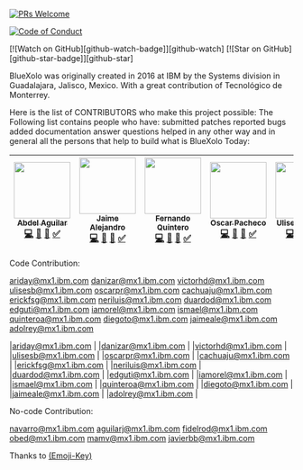 <!-- [![chat][chat-badge]][chat] -->
<!-- [![Build Status][build-badge]][build] -->
<!-- [![version][version-badge]][package] -->

<!-- [![All Contributors](https://img.shields.io/badge/all_contributors-16-orange.svg?style=flat-square)](#contributors) -->
[![PRs Welcome][prs-badge]][prs]
<!-- [![Implementations][implementations-badge]][implementations] -->
<!-- [![Donate][donate-badge]][donate] -->
[![Code of Conduct][coc-badge]][coc]

[![Watch on GitHub][github-watch-badge]][github-watch]
[![Star on GitHub][github-star-badge]][github-star]
<!-- [![Tweet][twitter-badge]][twitter] -->

BlueXolo was originally created in 2016 at IBM by the Systems division in Guadalajara, Jalisco, Mexico.
With a great contribution of Tecnológico de Monterrey.

Here is the list of CONTRIBUTORS who make this project possible:
The Following list contains people who have: 
    submitted patches
    reported bugs
    added documentation
    answer questions
    helped in any other way
    and in general all the persons that help to build what is BlueXolo Today:


<!-- ALL-CONTRIBUTORS-LIST:START - Do not remove or modify this section -->
<!-- prettier-ignore -->

| [<img src="https://avatars3.githubusercontent.com/u/39574410?s=400&v=4" width="100px;"/><br /><sub><b>Abdel Aguilar</b></sub>](https://github.com/abdelmaster)<br />[💻](https://github.com/IBM/BlueXolo/commits?author=abdelmaster) [📖]() [👀](#review-abdelmaster "Reviewed Pull Requests") [✅]() | [<img src="https://avatars2.githubusercontent.com/u/45430016?s=400&v=4" width="100px;"/><br /><sub><b>Jaime Alejandro</b></sub>](https://github.com/jarryfull)<br />[💻](https://github.com/IBM/BlueXolo/commits?author=jarryfull) [📖]() [👀](#review-jarryfull "Reviewed Pull Requests") [✅]()     | [<img src="https://avatars2.githubusercontent.com/u/12001776?s=400&v=4" width="100px;"/><br /><sub><b>Fernando Quintero</b></sub>](https://github.com/fquinteroa)<br />[💻](https://github.com/IBM/BlueXolo/commits?author=fquinteroa) [📖]() [👀](#review-fquinteroa "Reviewed Pull Requests") [✅]() | [<img src="https://avatars1.githubusercontent.com/u/22551455?s=400&v=4" width="100px;"/><br /><sub><b>Oscar Pacheco</b></sub>](https://github.com/scar86)<br />[💻](https://github.com/IBM/BlueXolo/commits?author=scar86) [📖]() [👀](#review-scar86 "Reviewed Pull Requests") [✅]() | [<img src="https://avatars1.githubusercontent.com/u/952272?s=400&v=4" width="100px;"/><br /><sub><b>Ulises Buendia</b></sub>](https://github.com/ulibn)<br />[💻](https://github.com/IBM/BlueXolo/commits?author=ulibn) [📖]() [👀](#review-ulibn "Reviewed Pull Requests") [✅]() | [<img src="https://avatars2.githubusercontent.com/u/36703047?s=400&v=4" width="100px;"/><br /><sub><b>Arianne Navarro</b></sub>](https://github.com/arinavarro)<br />[💻](https://github.com/IBM/BlueXolo/commits?author=arinavarro) [📖]() [👀](#review-arinavarro "Reviewed Pull Requests") [✅]() |
| :---: | :---: | :---: | :---: | :---: | :---: |

<!-- ALL-CONTRIBUTORS-LIST:END -->


Code Contribution:

ariday@mx1.ibm.com
danizar@mx1.ibm.com
victorhd@mx1.ibm.com
ulisesb@mx1.ibm.com
oscarpr@mx1.ibm.com
cachuaju@mx1.ibm.com
erickfsg@mx1.ibm.com
neriluis@mx1.ibm.com
duardod@mx1.ibm.com
edguti@mx1.ibm.com
iamorel@mx1.ibm.com
ismael@mx1.ibm.com
quinteroa@mx1.ibm.com
diegoto@mx1.ibm.com
jaimeale@mx1.ibm.com
adolrey@mx1.ibm.com




|ariday@mx1.ibm.com |
|danizar@mx1.ibm.com |
|victorhd@mx1.ibm.com |
|ulisesb@mx1.ibm.com |
|oscarpr@mx1.ibm.com |
|cachuaju@mx1.ibm.com |
|erickfsg@mx1.ibm.com |
|neriluis@mx1.ibm.com |
|duardod@mx1.ibm.com |
|edguti@mx1.ibm.com |
|iamorel@mx1.ibm.com |
|ismael@mx1.ibm.com |
|quinteroa@mx1.ibm.com |
|diegoto@mx1.ibm.com |
|jaimeale@mx1.ibm.com |
|adolrey@mx1.ibm.com |

No-code Contribution:

navarro@mx1.ibm.com
aguilarj@mx1.ibm.com
fidelrod@mx1.ibm.com
obed@mx1.ibm.com
mamv@mx1.ibm.com
javierbb@mx1.ibm.com


Thanks to [(Emoji-Key)](https://github.com/kentcdodds/all-contributors#emoji-key)

<!-- [chat-badge]: https://img.shields.io/badge/chat-on%20gitter-46BC99.svg?style=flat-square -->
<!-- [chat]: https://gitter.im/kentcdodds/all-contributors?utm_source=badge&utm_medium=badge&utm_campaign=pr-badge&utm_content=badge -->
<!-- [build-badge]: https://img.shields.io/travis/kentcdodds/all-contributors.svg?style=flat-square -->
<!-- [build]: https://travis-ci.org/kentcdodds/all-contributors -->
<!-- [version-badge]: https://img.shields.io/npm/v/all-contributors.svg?style=flat-square -->
<!-- [package]: https://www.npmjs.com/package/all-contributors -->
<!-- [license-badge]: https://img.shields.io/npm/l/all-contributors.svg?style=flat-square -->
[license]: https://github.com/IBM/BlueXolo/blob/master/LICENSE
[prs-badge]: https://img.shields.io/badge/PRs-welcome-brightgreen.svg?style=flat-square
[prs]: https://github.com/IBM/BlueXolo/blob/master/How_To_Contribute.md
<!--  [donate-badge]: https://img.shields.io/badge/$-support-green.svg?style=flat-square -->
<!--  [donate]: https://kcd.im/donate -->
[coc-badge]: https://img.shields.io/badge/code%20of-conduct-ff69b4.svg?style=flat-square
[coc]: https://github.com/IBM/BlueXolo/blob/master/Code_of_Conduct.md
<!-- [implementations-badge]: https://img.shields.io/badge/%F0%9F%92%A1-implementations-8C8E93.svg?style=flat-square
<!-- [implementations]: https://github.com/kentcdodds/all-contributors/blob/master/other/IMPLEMENTATIONS.md
[github-watch-badge]: https://img.shields.io/github/watchers/kentcdodds/all-contributors.svg?style=social
[github-watch]: https://github.com/IBM/BlueXolo/watchers
[github-star-badge]: https://img.shields.io/github/stars/kentcdodds/all-contributors.svg?style=social
[github-star]: https://github.com/IBM/BlueXolo/stargazers
<!-- [twitter]: https://twitter.com/intent/tweet?text=Check%20out%20all-contributors!%20%E2%9C%A8%20Recognize%20all%20contributors,%20not%20just%20the%20ones%20who%20commit%20code%20%E2%9C%A8%20https://github.com/kentcdodds/all-contributors%20%F0%9F%A4%97 -->
<!-- [twitter-badge]: https://img.shields.io/twitter/url/https/github.com/kentcdodds/all-contributors.svg?style=social -->
[emojis]: https://github.com/kentcdodds/all-contributors#emoji-key
[all-contributors]: https://github.com/kentcdodds/all-contributors
